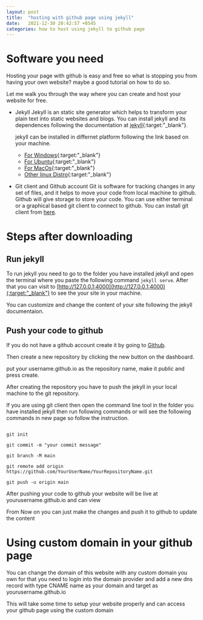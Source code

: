 ```yaml
---
layout: post
title:  "hosting with github page using jekyll"
date:   2021-12-30 20:42:57 +0545
categories: how to host using jekyll to github page
---
```


# Software you need

Hosting your page with github is easy and free so what is stopping you from having your own website? maybe a good tutorial on how to do so.

Let me walk you through the way where you can create and host your website for free.

- Jekyll
   Jekyll is an static site generator which helps to transform your plain text into static websites and blogs.
   You can install jekyll and its dependences following the documentation at [jekyll](https://jekyllrb.com/docs/installation/){:target:"_blank"}.

   jekyll can be installed in differnet platform following the link based on your machine.

   - [For Windows](https://jekyllrb.com/docs/installation/windows/){:target:"_blank"}
   - [For Ubuntu](https://jekyllrb.com/docs/installation/ubuntu/){:target:"_blank"}
   - [For MacOs](https://jekyllrb.com/docs/installation/macos/){:target:"_blank"}
   - [Other linux Distro](https://jekyllrb.com/docs/installation/other-linux/){:target:"_blank"}

- Git client and Github account
  Git is software for tracking changes in any set of files, and it helps to move your code from local machine to github.
  Github will give storage to store your code. You can use either terminal or a graphical based git client to connect to github. You can install git client from [here](https://git-scm.com/downloads).

# Steps after downloading

## Run jekyll

To run jekyll you need to go to the folder you have installed jekyll and open the terminal where you paste the following command ``` jekyll serve ```. After that you can visit to [http://127.0.0.1:4000](http://127.0.0.1:4000){:target:"_blank"} to see the your site in your machine.

You can customize and change the content of your site following the jekyll documentaion.


## Push your code to github

If you do not have a github account create it by going to [Github](https://github.com/register).

Then create a new repository by clicking the new button on the dashboard.





put your username.github.io as the repository name, make it public and press create.



After creating the repository you have to push the jekyll in your local machine to the git repository.

If you are using git client then open the command line tool in the folder you have installed jekyll then run following commands or will see the following commands in new page so follow the instruction.


```

git init

git commit -m "your commit message"

git branch -M main

git remote add origin https://github.com/YourUserName/YourRepositoryName.git

git push -u origin main

```

After pushing your code to github your website will be live at yourusername.github.io and can view

From Now on you can just make the changes and push it to github to update the content


# Using custom domain in your github page

You can change the domain of this website with any custom domain you own for that you need to login into the domain provider and add a new dns record with type CNAME name as your domain and target as yourusername.github.io

This will take some time to setup your website properly and can access your github page using the custom domain


















